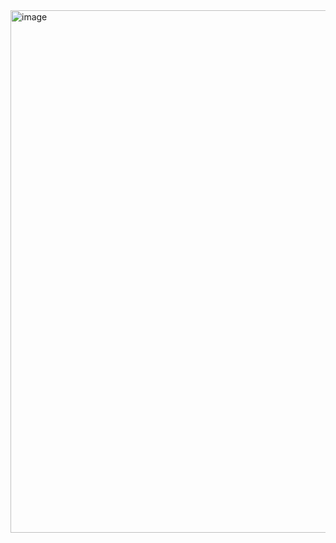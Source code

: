 <img width="1093" height="836" alt="image" src="https://github.com/user-attachments/assets/d258d23b-a003-4d5b-8136-023c5145d44c" />
